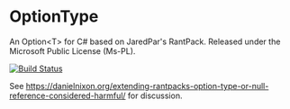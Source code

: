 OptionType
==========

An Option&lt;T> for C# based on JaredPar's RantPack. Released under the Microsoft Public License (Ms-PL).

[![Build Status](https://travis-ci.org/danielnixon/c-sharp-option-type.svg?branch=master)](https://travis-ci.org/danielnixon/c-sharp-option-type)

See https://danielnixon.org/extending-rantpacks-option-type-or-null-reference-considered-harmful/ for discussion.
